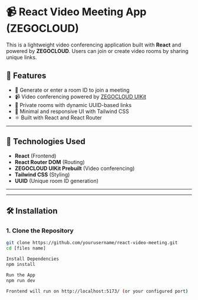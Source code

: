 # 📹 React Video Meeting App (ZEGOCLOUD)

This is a lightweight video conferencing application built with **React** and powered by **ZEGOCLOUD**. Users can join or create video rooms by sharing unique links.

## 🚀 Features

- 🔗 Generate or enter a room ID to join a meeting
- 📹 Video conferencing powered by [ZEGOCLOUD UIKit](https://docs.zegocloud.com/)
- 🔐 Private rooms with dynamic UUID-based links
- 🧼 Minimal and responsive UI with Tailwind CSS
- ⚛️ Built with React and React Router

---

## 🧰 Technologies Used

- **React** (Frontend)
- **React Router DOM** (Routing)
- **ZEGOCLOUD UIKit Prebuilt** (Video conferencing)
- **Tailwind CSS** (Styling)
- **UUID** (Unique room ID generation)

---



---

## 🛠️ Installation

### 1. Clone the Repository

```bash
git clone https://github.com/yourusername/react-video-meeting.git
cd [files name]

Install Dependencies
npm install

Run the App
npm run dev

Frontend will run on http://localhost:5173/ (or your configured port)


